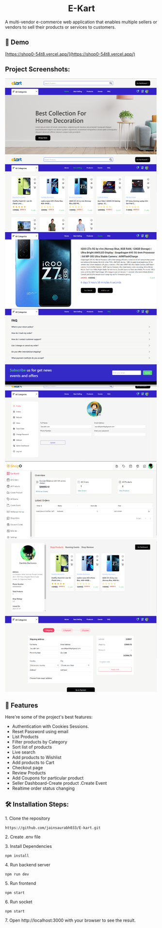 <h1 align="center" id="title">E-Kart</h1>


<p id="description">A multi-vendor e-commerce web application that enables multiple sellers or vendors to sell their products or services to customers.</p>

<h2>🚀 Demo</h2>

[https://shop0-54t8.vercel.app/](https://shop0-54t8.vercel.app/)

<h2>Project Screenshots:</h2>

<img src="https://raw.githubusercontent.com/jainsaurabh033/E-kart/deployment/backend/tmp/Screenshot%202023-07-03%20233028.png" alt="project-screenshot" width="500" height="250/">

<img src="https://raw.githubusercontent.com/jainsaurabh033/E-kart/deployment/backend/tmp/Screenshot%202023-07-03%20233116.png" alt="project-screenshot" width="500" height="250/">

<img src="https://raw.githubusercontent.com/jainsaurabh033/E-kart/deployment/backend/tmp/Screenshot%202023-07-03%20233200.png" alt="project-screenshot" width="500" height="250/">

<img src="https://raw.githubusercontent.com/jainsaurabh033/E-kart/deployment/backend/tmp/Screenshot%202023-07-03%20233216.png" alt="project-screenshot" width="500" height="250/">

<img src="https://raw.githubusercontent.com/jainsaurabh033/E-kart/deployment/backend/tmp/Screenshot%202023-07-03%20233244.png" alt="project-screenshot" width="500" height="250/">

<img src="https://raw.githubusercontent.com/jainsaurabh033/E-kart/deployment/backend/tmp/Screenshot%202023-07-03%20233317.png" alt="project-screenshot" width="500" height="250/">

<img src="https://raw.githubusercontent.com/jainsaurabh033/E-kart/deployment/backend/tmp/Screenshot%202023-07-03%20233336.png" alt="project-screenshot" width="500" height="250/">

<img src="https://raw.githubusercontent.com/jainsaurabh033/E-kart/deployment/backend/tmp/Screenshot%202023-07-04%20000756.png" alt="project-screenshot" width="500" height="250/">

  
  
<h2>🧐 Features</h2>

Here're some of the project's best features:

*   Authentication with Cookies Sessions.
*   Reset Password using email
*   List Products
*   Filter products by Category
*   Sort list of products
*   Live search
*   Add products to Wishlist
*   Add products to Cart
*   Checkout page
*   Review Products
*   Add Coupons for particular product
*   Seller Dashboard-Create product .Create Event
*   Realtime order status changing

<h2>🛠️ Installation Steps:</h2>

<p>1. Clone the repository</p>

```
https://github.com/jainsaurabh033/E-kart.git
```

<p>2. Create .env file</p>

<p>3. Install Dependencies</p>

```
npm install
```

<p>4. Run backend server</p>

```
npm run dev
```

<p>5. Run frontend</p>

```
npm start
```

<p>6. Run socket</p>

```
npm start
```

<p>7. Open http://localhost:3000 with your browser to see the result.</p>
